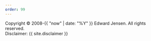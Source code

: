 ```yaml
---
order: 99
---
```


<div class="flex flex-col mx-3 space-y-3">
    <div>Copyright &copy; 2008-{{ "now" | date: "%Y" }} Edward Jensen. All rights reserved.</div>
    <div><span class="uppercase">Disclaimer</span>: {{ site.disclaimer }}</div>
</div>
